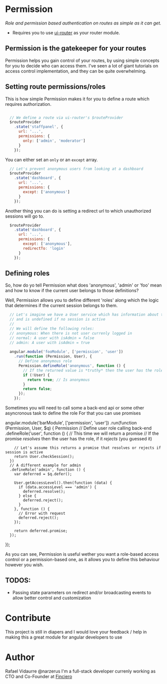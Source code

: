 Permission
==========
*Role and permission based authentication on routes as simple as it can get.*

- Requires you to use [ui-router](https://github.com/angular-ui/ui-router) as your router module.

Permission is the gatekeeper for your routes
--------------------------------------------
Permission helps you gain control of your routes, by using simple concepts for you to decide who can access them.
I've seen a lot of giant tutorials on access control implementation, and they can be quite overwhelming.


Setting route permissions/roles
-------------------------------
This is how simple Permission makes it for you to define a route which requires authorization.

```javascript

  // We define a route via ui-router's $routeProvider
  $routeProvider
    .state('staffpanel', {
      url: '...',
      permissions: {
        only: ['admin', 'moderator']
      }
    });
```

You can either set an `only` or an `except` array.

```javascript
  // Let's prevent anonymous users from looking at a dashboard
  $routeProvider
    .state('dashboard', {
      url: '...',
      permissions: {
        except: ['anonymous']
      }
    });
```

Another thing you can do is setting a redirect url to which unauthorized sessions will go to.

```javascript
  $routeProvider
    .state('dashboard', {
      url: '...',
      permissions: {
        except: ['anonymous'],
        redirectTo: 'login'
      }
    });
```


Defining roles
--------------------------
So, how do yo tell Permission what does 'anonymous', 'admin' or 'foo' mean and how to know if the current user belongs
to those definitions?

Well, Permission allows you to define different 'roles' along which the logic that determines if the current 
session belongs to them.

```javascript
  // Let's imagine we have a User service which has information about the current user in the session
  // and is undefined if no session is active
  //
  // We will define the following roles:
  // anonymous: When there is not user currenly logged in
  // normal: A user with isAdmin = false
  // admin: A user with isAdmin = true
  
  angular.module('fooModule', ['permission', 'user'])
    .run(function (Permission, User), {
      // Define anonymous role
      Permission.defineRole('anonymous', function () {
        // If the returned value is *truthy* then the user has the role, otherwise they don't
        if (!User) {
          return true; // Is anonymous
        }
        return false;
      });
    });
```

Sometimes you will need to call some a back-end api or some other asyncronous task to define the role
For that you can use promises

angular.module('barModule', ['permission', 'user'])
  .run(function (Permission, User, $q) {
    Permission
      // Define user role calling back-end
      .defineRole('user', function () {
        // This time we will return a promise
        // If the promise *resolves* then the user has the role, if it *rejects* (you guessed it)
        
        // Let's assume this returns a promise that resolves or rejects if session is active
        return User.checkSession();
      })
      // A different example for admin
      .defineRole('admin', function () {
        var deferred = $q.defer();
        
        User.getAccessLevel().then(function (data) {
          if (data.accessLevel === 'admin') {
            deferred.resolve();
          } else {
            deferred.reject();
          }
        }, function () {
          // Error with request
          deferred.reject();
        });
        
        return deferred.promise;
      });
  });
  
As you can see, Permission is useful wether you want a role-based access control or a permission-based one, as
it allows you to define this behaviour however you wish.

TODOS:
-----
- Passing state parameters on redirect and/or broadcasting events to allow better control and customization


Contribute
==========
This project is still in diapers and I would love your feedback / help in making this a great module 
for angular developers to use


Author
======
Rafael Vidaurre
@narzerus
I'm a full-stack developer currenly working as CTO and Co-Founder at [Finciero](http://www.finciero.com)


